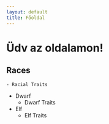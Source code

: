```yaml
---
layout: default
title: Főoldal
---
```


# Üdv az oldalamon!

## Races
    - Racial Traits
- Dwarf
    - Dwarf Traits
- Elf
    - Elf Traits

